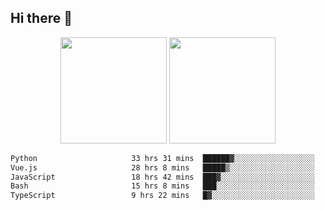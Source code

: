 ## Hi there 👋
<div align="center">
<span>  </span>
<img height="170px" src="https://github-readme-stats.vercel.app/api?username=bigQY&show_icons=true&count_private==true&v=3" /><span>        </span><img height="170px" src="https://github-readme-stats.vercel.app/api/top-langs/?username=bigQY&layout=compact&langs_count=8&v=3" />
<span>  </span>
</div>
<div align="center">

<!--START_SECTION:waka-->

```txt
Python                     33 hrs 31 mins  ██████▓░░░░░░░░░░░░░░░░░░   26.04 %
Vue.js                     28 hrs 8 mins   █████▒░░░░░░░░░░░░░░░░░░░   21.87 %
JavaScript                 18 hrs 42 mins  ███▓░░░░░░░░░░░░░░░░░░░░░   14.53 %
Bash                       15 hrs 8 mins   ███░░░░░░░░░░░░░░░░░░░░░░   11.76 %
TypeScript                 9 hrs 22 mins   █▓░░░░░░░░░░░░░░░░░░░░░░░   07.29 %
```

<!--END_SECTION:waka-->
</div>
